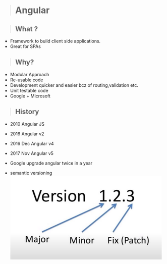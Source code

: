 ># Angular

>## What ?
- Framework to build client side applications.
- Great for SPAs
  
>## Why?
- Modular Approach
- Re-usable code
- Development quicker and easier bcz of routing,validation etc.
- Unit testable code
- Google + Microsoft

>## History
- 2010 Angular JS
- 2016 Angular v2
- 2016 Dec Angular v4
- 2017 Nov Angular v5
  
- Google upgrade angular twice in a year
- semantic versioning
![](https://github.com/ppm143/AllProjectImages/blob/master/Angular/8.JPG)
